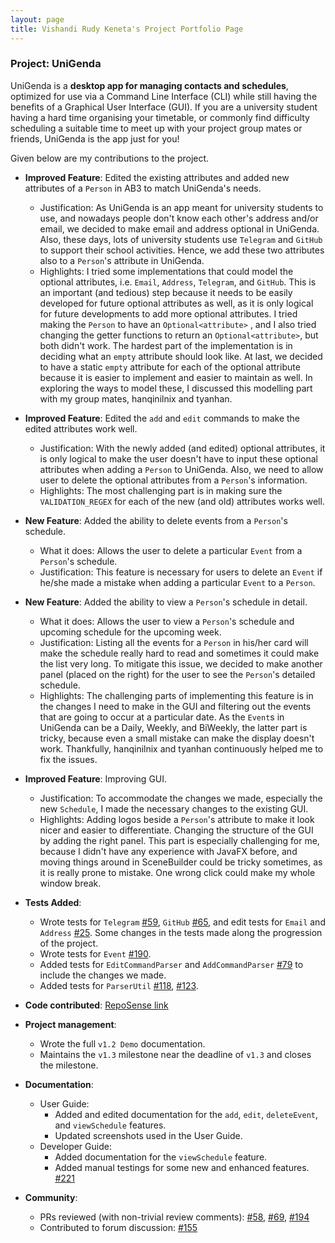 ```yaml
---
layout: page
title: Vishandi Rudy Keneta's Project Portfolio Page
---
```


### Project: UniGenda

UniGenda is a **desktop app for managing contacts and schedules**, optimized for use via a Command Line Interface (CLI) while still having the benefits of a Graphical User Interface (GUI). If you are a university student having a hard time organising your timetable, or commonly find difficulty scheduling a suitable time to meet up with your project group mates or friends, UniGenda is the app just for you!

Given below are my contributions to the project.

* **Improved Feature**: Edited the existing attributes and added new attributes of a `Person` in AB3 to match UniGenda's needs.
  * Justification: As UniGenda is an app meant for university students to use, and nowadays people don't know each other's address and/or email, we decided to make email and address optional in UniGenda. Also, these days, lots of university students use `Telegram` and `GitHub` to support their school activities. Hence, we add these two attributes also to a `Person`'s attribute in UniGenda.
  * Highlights: I tried some implementations that could model the optional attributes, i.e. `Email`, `Address`, `Telegram`, and `GitHub`. This is an important (and tedious) step because it needs to be easily developed for future optional attributes as well, as it is only logical for future developments to add more optional attributes. I tried making the `Person` to have an `Optional<attribute>` , and I also tried changing the getter functions to return an `Optional<attribute>`, but both didn't work. The hardest part of the implementation is in deciding what an `empty` attribute should look like. At last, we decided to have a static `empty` attribute for each of the optional attribute because it is easier to implement and easier to maintain as well. In exploring the ways to model these, I discussed this modelling part with my group mates, hanqinilnix and tyanhan.

* **Improved Feature**: Edited the `add` and `edit` commands to make the edited attributes work well.
  * Justification: With the newly added (and edited) optional attributes, it is only logical to make the user doesn't have to input these optional attributes when adding a `Person` to UniGenda. Also, we need to allow user to delete the optional attributes from a `Person`'s information.
  * Highlights: The most challenging part is in making sure the `VALIDATION_REGEX` for each of the new (and old) attributes works well.

* **New Feature**: Added the ability to delete events from a `Person`'s schedule.
  * What it does: Allows the user to delete a particular `Event` from a `Person`'s schedule.
  * Justification: This feature is necessary for users to delete an `Event` if he/she made a mistake when adding a particular `Event` to a `Person`.

* **New Feature**: Added the ability to view a `Person`'s schedule in detail.
  * What it does: Allows the user to view a `Person`'s schedule and upcoming schedule for the upcoming week.
  * Justification: Listing all the events for a `Person` in his/her card will make the schedule really hard to read and sometimes it could make the list very long. To mitigate this issue, we decided to make another panel (placed on the right) for the user to see the `Person`'s detailed schedule.
  * Highlights: The challenging parts of implementing this feature is in the changes I need to make in the GUI and filtering out the events that are going to occur at a particular date. As the `Event`s in UniGenda can be a Daily, Weekly, and BiWeekly, the latter part is tricky, because even a small mistake can make the display doesn't work. Thankfully, hanqinilnix and tyanhan continuously helped me to fix the issues.

* **Improved Feature**: Improving GUI.
  * Justification: To accommodate the changes we made, especially the new `Schedule`, I made the necessary changes to the existing GUI.
  * Highlights: Adding logos beside a `Person`'s attribute to make it look nicer and easier to differentiate. Changing the structure of the GUI by adding the right panel. This part is especially challenging for me, because I didn't have any experience with JavaFX before, and moving things around in SceneBuilder could be tricky sometimes, as it is really prone to mistake. One wrong click could make my whole window break.

* **Tests Added**:
  * Wrote tests for `Telegram` [#59](https://github.com/AY2122S2-CS2103T-W09-1/tp/pull/59), `GitHub` [#65](https://github.com/AY2122S2-CS2103T-W09-1/tp/pull/65), and edit tests for `Email` and `Address` [#25](https://github.com/AY2122S2-CS2103T-W09-1/tp/pull/25). Some changes in the tests made along the progression of the project.
  * Wrote tests for `Event` [#190](https://github.com/AY2122S2-CS2103T-W09-1/tp/pull/190).
  * Added tests for `EditCommandParser` and `AddCommandParser` [#79](https://github.com/AY2122S2-CS2103T-W09-1/tp/pull/79) to include the changes we made.
  * Added tests for `ParserUtil` [#118](https://github.com/AY2122S2-CS2103T-W09-1/tp/pull/118), [#123](https://github.com/AY2122S2-CS2103T-W09-1/tp/pull/123).

* **Code contributed**: [RepoSense link](https://nus-cs2103-ay2122s2.github.io/tp-dashboard/?search=vishandi&breakdown=true)

* **Project management**:
  * Wrote the full `v1.2 Demo` documentation.
  * Maintains the `v1.3` milestone near the deadline of `v1.3` and closes the milestone.

* **Documentation**:
  * User Guide:
    * Added and edited documentation for the `add`, `edit`, `deleteEvent`, and `viewSchedule` features.
    * Updated screenshots used in the User Guide.
  * Developer Guide:
    * Added documentation for the `viewSchedule` feature.
    * Added manual testings for some new and enhanced features. [#221](https://github.com/AY2122S2-CS2103T-W09-1/tp/pull/221)

* **Community**:
  * PRs reviewed (with non-trivial review comments): [#58](https://github.com/AY2122S2-CS2103T-W09-1/tp/pull/58), [#69](https://github.com/AY2122S2-CS2103T-W09-1/tp/pull/69), [#194](https://github.com/AY2122S2-CS2103T-W09-1/tp/pull/194)
  * Contributed to forum discussion: [#155](https://github.com/nus-cs2103-AY2122S2/forum/issues/155)

